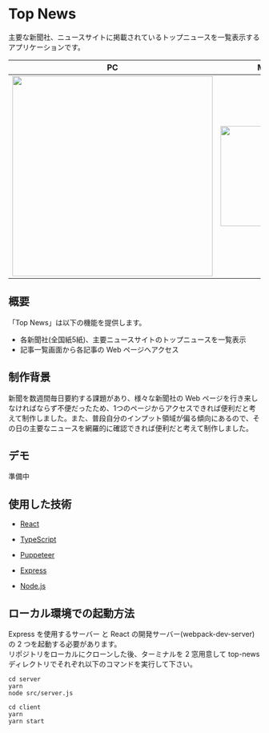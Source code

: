 # Top News
主要な新聞社、ニュースサイトに掲載されているトップニュースを一覧表示するアプリケーションです。

|PC|Mobile|
|:----:|:----:|
|<img src="https://user-images.githubusercontent.com/48713768/107577865-541aac00-6c36-11eb-9e4b-42902b38aa58.gif" width="400px">|<img src="https://user-images.githubusercontent.com/48713768/107577854-4ebd6180-6c36-11eb-97fa-489a5ca6377f.gif" width="200px">|<
## 概要
「Top News」は以下の機能を提供します。
- 各新聞社(全国紙5紙)、主要ニュースサイトのトップニュースを一覧表示
- 記事一覧画面から各記事の Web ページへアクセス

## 制作背景
新聞を数週間毎日要約する課題があり、様々な新聞社の Web ページを行き来しなければならず不便だったため、1つのページからアクセスできれば便利だと考えて制作しました。また、普段自分のインプット領域が偏る傾向にあるので、その日の主要なニュースを網羅的に確認できれば便利だと考えて制作しました。

## デモ
準備中

## 使用した技術
- [React](https://github.com/facebook/react)

- [TypeScript](https://github.com/microsoft/TypeScript)

- [Puppeteer](https://github.com/puppeteer/puppeteer)

- [Express](https://github.com/expressjs/express)

- [Node.js](https://github.com/nodejs/node)


## ローカル環境での起動方法

Express を使用するサーバー と React の開発サーバー(webpack-dev-server) の 2 つを起動する必要があります。<br>リポジトリをローカルにクローンした後、ターミナルを 2 窓用意して top-news ディレクトリでそれぞれ以下のコマンドを実行して下さい。

```
cd server
yarn
node src/server.js
```

```
cd client
yarn
yarn start
```
